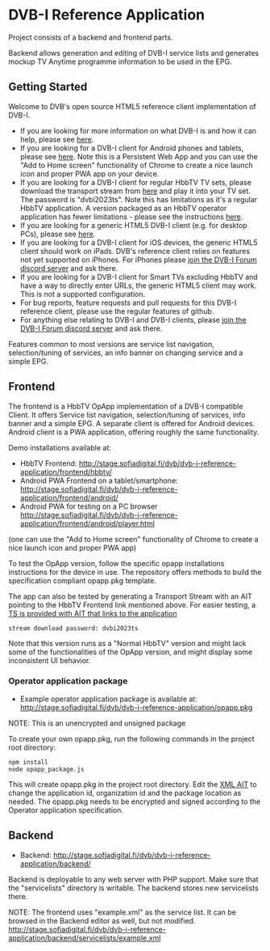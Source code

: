 # DVB-I Reference Application 

Project consists of a backend and frontend parts.

Backend allows generation and editing of DVB-I service lists and generates mockup TV Anytime programme information to be used in the EPG.

## Getting Started

Welcome to DVB's open source HTML5 reference client implementation of DVB-I.

- If you are looking for more information on what DVB-I is and how it can help, please see [here](https://dvb-i.tv/).
- If you are looking for a DVB-I client for Android phones and tablets, please see [here](http://stage.sofiadigital.fi/dvb/dvb-i-reference-application/frontend/android/).
Note this is a Persistent Web App and you can use the "Add to Home screen" functionality of Chrome to create a nice launch icon and proper PWA app on your device.
- If you are looking for a DVB-I client for regular HbbTV TV sets, please download the transport stream from [here](https://github.com/DVBProject/DVB-I-Reference-Client#operator-application-package) and play it into your TV set. The password is "dvbi2023ts".
Note this has limitations as it's a regular HbbTV application. A version packaged as an HbbTV operator application has fewer limitations - please see the instructions [here](https://github.com/DVBProject/DVB-I-Reference-Client#operator-application-package).
- If you are looking for a generic HTML5 DVB-I client (e.g. for desktop PCs), please see [here](http://stage.sofiadigital.fi/dvb/dvb-i-reference-application/frontend/android/player.html).
- If you are looking for a DVB-I client for iOS devices, the generic HTML5 client should work on iPads. DVB's reference client relies on features not yet supported on iPhones. For iPhones please [join the DVB-I Forum discord server](https://discord.gg/2jhVnDqQ3U) and ask there.
- If you are looking for a DVB-I client for Smart TVs excluding HbbTV and have a way to directly enter URLs, the generic HTML5 client may work. This is not a supported configuration.
- For bug reports, feature requests and pull requests for this DVB-I reference client, please use the regular features of github.
- For anything else relating to DVB-I and DVB-I clients, please [join the DVB-I Forum discord server](https://discord.gg/2jhVnDqQ3U) and ask there.

Features common to most versions are service list navigation, selection/tuning of services, an info banner on changing service and a simple EPG.

## Frontend

The frontend is a HbbTV OpApp implementation of a DVB-I compatible Client.
It offers Service list navigation, selection/tuning of services, info banner and a simple EPG.
A separate client is offered for Android devices. Android client is a PWA application, offering roughly the 
same functionality. 

Demo installations available at:
- HbbTV Frontend:
    http://stage.sofiadigital.fi/dvb/dvb-i-reference-application/frontend/hbbtv/
- Android PWA Frontend on a tablet/smartphone:
    http://stage.sofiadigital.fi/dvb/dvb-i-reference-application/frontend/android/
- Android PWA for testing on a PC browser
    http://stage.sofiadigital.fi/dvb/dvb-i-reference-application/frontend/android/player.html

(one can use the "Add to Home screen" functionality of Chrome to create a nice launch icon and proper PWA app) 

To test the OpApp version, follow the specific opapp installations instructions for the device in use. 
The repository offers methods to build the specification compliant opapp.pkg template. 

The app can also be tested by generating a Transport Stream with an AIT pointing to the HbbTV Frontend link mentioned above. For easier testing, a [TS is provided with AIT that links to the application](https://cloud.sofiadigital.fi/index.php/s/w74cfnr6s4cGT7w)

```
stream download password: dvbi2023ts
```

Note that this version runs as a "Normal HbbTV" version and might lack some of the functionalities
of the OpApp version, and might display some inconsistent UI behavior.

### Operator application package

- Example operator application package is available at:
http://stage.sofiadigital.fi/dvb/dvb-i-reference-application/opapp.pkg

NOTE: This is an unencrypted and unsigned package

To create your own opapp.pkg, run the following commands in the project root directory:
```
npm install
node opapp_package.js
```
This will create opapp.pkg in the project root directory. Edit the [XML AIT](frontend/hbbtv/opapp.aitx) to change the application id, organization id and the package location as needed. The opapp.pkg needs to be encrypted and signed according to the Operator application specification.


## Backend
- Backend:
http://stage.sofiadigital.fi/dvb/dvb-i-reference-application/backend/

Backend is deployable to any web server with PHP support. Make sure that the "servicelists" directory is writable. The backend
stores new servicelists there.

NOTE: The frontend uses "example.xml" as the service list. It can be browsed in the 
Backend editor as well, but not modified. 
http://stage.sofiadigital.fi/dvb/dvb-i-reference-application/backend/servicelists/example.xml
